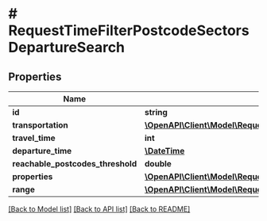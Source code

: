 # # RequestTimeFilterPostcodeSectorsDepartureSearch

## Properties

Name | Type | Description | Notes
------------ | ------------- | ------------- | -------------
**id** | **string** |  |
**transportation** | [**\OpenAPI\Client\Model\RequestTransportation**](RequestTransportation.md) |  |
**travel_time** | **int** |  |
**departure_time** | [**\DateTime**](\DateTime.md) |  |
**reachable_postcodes_threshold** | **double** |  |
**properties** | [**\OpenAPI\Client\Model\RequestTimeFilterPostcodeSectorsProperty[]**](RequestTimeFilterPostcodeSectorsProperty.md) |  |
**range** | [**\OpenAPI\Client\Model\RequestRangeFull**](RequestRangeFull.md) |  | [optional]

[[Back to Model list]](../../README.md#models) [[Back to API list]](../../README.md#endpoints) [[Back to README]](../../README.md)

